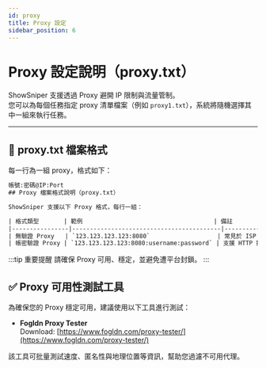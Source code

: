 ```yaml
---
id: proxy
title: Proxy 設定
sidebar_position: 6
---
```


# Proxy 設定說明（proxy.txt）

ShowSniper 支援透過 Proxy 避開 IP 限制與流量管制。  
您可以為每個任務指定 proxy 清單檔案（例如 `proxy1.txt`），系統將隨機選擇其中一組來執行任務。

---

## 📄 proxy.txt 檔案格式

每一行為一組 proxy，格式如下：

```txt
帳號:密碼@IP:Port
## Proxy 檔案格式說明（proxy.txt）

ShowSniper 支援以下 Proxy 格式，每行一組：

| 格式類型       | 範例                                     | 備註                     |
|----------------|------------------------------------------|--------------------------|
| 無驗證 Proxy   | `123.123.123.123:8080`                   | 常見於 ISP 或白名單驗證 |
| 帳密驗證 Proxy | `123.123.123.123:8080:username:password` | 支援 HTTP 授權    |
```
:::tip 重要提醒
請確保 Proxy 可用、穩定，並避免遭平台封鎖。
:::

## ✅ Proxy 可用性測試工具

為確保您的 Proxy 穩定可用，建議使用以下工具進行測試：

- **Fogldn Proxy Tester**  
  Download: [https://www.fogldn.com/proxy-tester/](https://www.fogldn.com/proxy-tester/)

該工具可批量測試速度、匿名性與地理位置等資訊，幫助您過濾不可用代理。